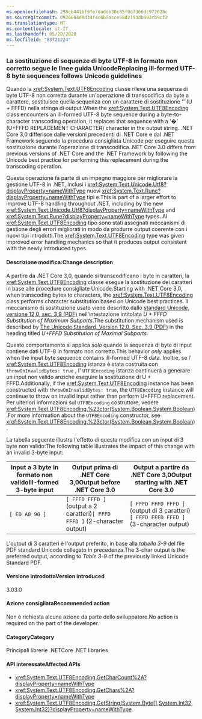 ```yaml
---
ms.openlocfilehash: 298cb441bf9fe7daddb30c85f9d7366dc972628c
ms.sourcegitcommit: 0926684d8d34f4c6b5acce58d2193db093cb9cf2
ms.translationtype: MT
ms.contentlocale: it-IT
ms.lasthandoff: 05/20/2020
ms.locfileid: "83721224"
---
```

### <a name="replacing-ill-formed-utf-8-byte-sequences-follows-unicode-guidelines"></a><span data-ttu-id="23558-101">La sostituzione di sequenze di byte UTF-8 in formato non corretto segue le linee guida Unicode</span><span class="sxs-lookup"><span data-stu-id="23558-101">Replacing ill-formed UTF-8 byte sequences follows Unicode guidelines</span></span>

<span data-ttu-id="23558-102">Quando la <xref:System.Text.UTF8Encoding> classe rileva una sequenza di byte UTF-8 non corretta durante un'operazione di transcodifica da byte a carattere, sostituisce quella sequenza con un carattere di sostituzione '' (U + FFFD) nella stringa di output.</span><span class="sxs-lookup"><span data-stu-id="23558-102">When the <xref:System.Text.UTF8Encoding> class encounters an ill-formed UTF-8 byte sequence during a byte-to-character transcoding operation, it replaces that sequence with a '�' (U+FFFD REPLACEMENT CHARACTER) character in the output string.</span></span> <span data-ttu-id="23558-103">.NET Core 3,0 differisce dalle versioni precedenti di .NET Core e dal .NET Framework seguendo la procedura consigliata Unicode per eseguire questa sostituzione durante l'operazione di transcodifica.</span><span class="sxs-lookup"><span data-stu-id="23558-103">.NET Core 3.0 differs from previous versions of .NET Core and the .NET Framework by following the Unicode best practice for performing this replacement during the transcoding operation.</span></span>

<span data-ttu-id="23558-104">Questa operazione fa parte di un impegno maggiore per migliorare la gestione UTF-8 in .NET, inclusi i <xref:System.Text.Unicode.Utf8?displayProperty=nameWithType> nuovi <xref:System.Text.Rune?displayProperty=nameWithType> tipi e.</span><span class="sxs-lookup"><span data-stu-id="23558-104">This is part of a larger effort to improve UTF-8 handling throughout .NET, including by the new <xref:System.Text.Unicode.Utf8?displayProperty=nameWithType> and <xref:System.Text.Rune?displayProperty=nameWithType> types.</span></span> <span data-ttu-id="23558-105">Al <xref:System.Text.UTF8Encoding> tipo sono stati assegnati meccanismi di gestione degli errori migliorati in modo da produrre output coerente con i nuovi tipi introdotti.</span><span class="sxs-lookup"><span data-stu-id="23558-105">The <xref:System.Text.UTF8Encoding> type was given improved error handling mechanics so that it produces output consistent with the newly introduced types.</span></span>

#### <a name="change-description"></a><span data-ttu-id="23558-106">Descrizione modifica:</span><span class="sxs-lookup"><span data-stu-id="23558-106">Change description</span></span>

<span data-ttu-id="23558-107">A partire da .NET Core 3,0, quando si transcodificano i byte in caratteri, la <xref:System.Text.UTF8Encoding> classe esegue la sostituzione dei caratteri in base alle procedure consigliate Unicode.</span><span class="sxs-lookup"><span data-stu-id="23558-107">Starting with .NET Core 3.0, when transcoding bytes to characters, the <xref:System.Text.UTF8Encoding> class performs character substitution based on Unicode best practices.</span></span> <span data-ttu-id="23558-108">Il meccanismo di sostituzione usato viene descritto dallo [standard Unicode, versione 12,0, sec. 3,9 (PDF)](https://www.unicode.org/versions/Unicode12.0.0/ch03.pdf) nell'intestazione intitolata _U + FFFD Substitution of Maximum Subparts_.</span><span class="sxs-lookup"><span data-stu-id="23558-108">The substitution mechanism used is described by [The Unicode Standard, Version 12.0, Sec. 3.9 (PDF)](https://www.unicode.org/versions/Unicode12.0.0/ch03.pdf) in the heading titled _U+FFFD Substitution of Maximal Subparts_.</span></span>

<span data-ttu-id="23558-109">Questo comportamento si applica _solo_ quando la sequenza di byte di input contiene dati UTF-8 in formato non corretto.</span><span class="sxs-lookup"><span data-stu-id="23558-109">This behavior _only_ applies when the input byte sequence contains ill-formed UTF-8 data.</span></span> <span data-ttu-id="23558-110">Inoltre, se l' <xref:System.Text.UTF8Encoding> istanza è stata costruita con `throwOnInvalidBytes: true` , l' `UTF8Encoding` istanza continuerà a generare un input non valido anziché eseguire la sostituzione di U + FFFD.</span><span class="sxs-lookup"><span data-stu-id="23558-110">Additionally, if the <xref:System.Text.UTF8Encoding> instance has been constructed with `throwOnInvalidBytes: true`, the `UTF8Encoding` instance will continue to throw on invalid input rather than perform U+FFFD replacement.</span></span> <span data-ttu-id="23558-111">Per ulteriori informazioni sul `UTF8Encoding` costruttore, vedere <xref:System.Text.UTF8Encoding.%23ctor(System.Boolean,System.Boolean)> .</span><span class="sxs-lookup"><span data-stu-id="23558-111">For more information about the `UTF8Encoding` constructor, see <xref:System.Text.UTF8Encoding.%23ctor(System.Boolean,System.Boolean)>.</span></span>

<span data-ttu-id="23558-112">La tabella seguente illustra l'effetto di questa modifica con un input di 3 byte non valido:</span><span class="sxs-lookup"><span data-stu-id="23558-112">The following table illustrates the impact of this change with an invalid 3-byte input:</span></span>

| <span data-ttu-id="23558-113">Input a 3 byte in formato non valido</span><span class="sxs-lookup"><span data-stu-id="23558-113">Ill-formed 3-byte input</span></span> | <span data-ttu-id="23558-114">Output prima di .NET Core 3,0</span><span class="sxs-lookup"><span data-stu-id="23558-114">Output before .NET Core 3.0</span></span>          | <span data-ttu-id="23558-115">Output a partire da .NET Core 3,0</span><span class="sxs-lookup"><span data-stu-id="23558-115">Output starting with .NET Core 3.0</span></span>        |
|-------------------------|--------------------------------------|-------------------------------------------|
| `[ ED A0 90 ]`          | <span data-ttu-id="23558-116">`[ FFFD FFFD ]`(output a 2 caratteri)</span><span class="sxs-lookup"><span data-stu-id="23558-116">`[ FFFD FFFD ]` (2-character output)</span></span> | <span data-ttu-id="23558-117">`[ FFFD FFFD FFFD ]`(output di 3 caratteri)</span><span class="sxs-lookup"><span data-stu-id="23558-117">`[ FFFD FFFD FFFD ]` (3-character output)</span></span> |

<span data-ttu-id="23558-118">L'output di 3 caratteri è l'output preferito, in base alla _tabella 3-9_ del file PDF standard Unicode collegato in precedenza.</span><span class="sxs-lookup"><span data-stu-id="23558-118">The 3-char output is the preferred output, according to _Table 3-9_ of the previously linked Unicode Standard PDF.</span></span>

#### <a name="version-introduced"></a><span data-ttu-id="23558-119">Versione introdotta</span><span class="sxs-lookup"><span data-stu-id="23558-119">Version introduced</span></span>

<span data-ttu-id="23558-120">3.0</span><span class="sxs-lookup"><span data-stu-id="23558-120">3.0</span></span>

#### <a name="recommended-action"></a><span data-ttu-id="23558-121">Azione consigliata</span><span class="sxs-lookup"><span data-stu-id="23558-121">Recommended action</span></span>

<span data-ttu-id="23558-122">Non è richiesta alcuna azione da parte dello sviluppatore.</span><span class="sxs-lookup"><span data-stu-id="23558-122">No action is required on the part of the developer.</span></span>

#### <a name="category"></a><span data-ttu-id="23558-123">Category</span><span class="sxs-lookup"><span data-stu-id="23558-123">Category</span></span>

<span data-ttu-id="23558-124">Principali librerie .NET</span><span class="sxs-lookup"><span data-stu-id="23558-124">Core .NET libraries</span></span>

#### <a name="affected-apis"></a><span data-ttu-id="23558-125">API interessate</span><span class="sxs-lookup"><span data-stu-id="23558-125">Affected APIs</span></span>

- <xref:System.Text.UTF8Encoding.GetCharCount%2A?displayProperty=nameWithType>
- <xref:System.Text.UTF8Encoding.GetChars%2A?displayProperty=nameWithType>
- <xref:System.Text.UTF8Encoding.GetString(System.Byte[],System.Int32,System.Int32)?displayProperty=nameWithType>

<!--

#### Affected APIs

- `Overload:System.Text.UTF8Encoding.GetCharCount`
- `Overload:System.Text.UTF8Encoding.GetChars`
- `M:System.Text.UTF8Encoding.GetString(System.Byte[],System.Int32,System.Int32)`

-->
